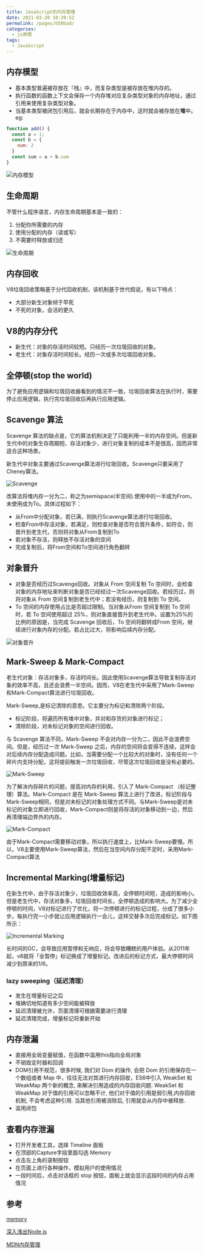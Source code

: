 ```yaml
---
title: JavaScript的内存管理
date: 2021-03-20 18:39:52
permalink: /pages/b50bad/
categories:
  - js原理
tags:
  - JavaScript
---
```

## 内存模型
- 基本类型普遍被存放在『栈』中，而复杂类型是被存放在堆内存的。
- 执行函数的函数上下文会保存一个内存堆对应复杂类型对象的内存地址，通过引用来使用复杂类型对象。
- 当基本类型被闭包引用后，就会长期存在于内存中，这时就会被存放在**堆**中。
eg:
```js
function add() {
  const a = 1;
  const b = {
    num: 2
  }
  const sum = a + b.sum
}
```

![内存模型](https://xiaomuzhu-image.oss-cn-beijing.aliyuncs.com/8f09ef156288fd2c9ee9b0b0296fd154.png)

## 生命周期

不管什么程序语言，内存生命周期基本是一致的：
1. 分配你所需要的内存
2. 使用分配的内存（读或写）
3. 不需要时释放或归还

![生命周期]( https://xiaomuzhu-image.oss-cn-beijing.aliyuncs.com/b9f8c025986dee6a49599c985cd15f2e.png)

## 内存回收

V8垃圾回收策略基于分代回收机制，该机制基于世代假说，有以下特点：
- 大部分新生对象倾于早死
- 不死的对象，会活的更久

## V8的内存分代

- 新生代：对象的存活时间较短。只经历一次垃圾回收的对象。
- 老生代：对象存活时间较长。经历一次或多次垃圾回收对象。

## 全停顿(stop the world)

为了避免应用逻辑和垃圾回收器看到的情况不一致，垃圾回收算法在执行时，需要停止应用逻辑，执行完垃圾回收后再执行应用逻辑。

## Scavenge 算法

Scavenge 算法的缺点是，它的算法机制决定了只能利用一半的内存空间。但是新生代中的对象生存周期短、存活对象少，进行对象复制的成本不是很高，因而非常适合这种场景。  

新生代中对象主要通过Scavenge算法进行垃圾回收。Scavenge只要采用了Cheney算法。

![Scavenge](https://xiaomuzhu-image.oss-cn-beijing.aliyuncs.com/b883571872f75fcf0157377003f57cf2.png)

改算法将堆内存一分为二，称之为semispace(半空间).使用中的一半成为From，未使用成为To。具体过程如下：

- 从From中分配对象，若已满，则执行Scavenge算法进行垃圾回收。
- 检查From中存活对象，若满足，则检查对象是否符合晋升条件，如符合，则晋升到老生代，否则将对象从From复制到To
- 若对象不存活，则释放不存活对象的空间
- 完成复制后，将From空间和To空间进行角色翻转

## 对象晋升

- 对象是否经历过Scavenge回收。对象从 From 空间复制 To 空间时，会检查对象的内存地址来判断对象是否已经经过一次Scavenge回收。若经历过，则将对象从 From 空间复制到老生代中；若没有经历，则复制到 To 空间。
- To 空间的内存使用占比是否超过限制。当对象从From 空间复制到 To 空间时，若 To 空间使用超过 25%，则对象直接晋升到老生代中。设置为25%的比例的原因是，当完成 Scavenge 回收后，To 空间将翻转成From 空间，继续进行对象内存的分配。若占比过大，将影响后续内存分配。

![对象晋升](https://xiaomuzhu-image.oss-cn-beijing.aliyuncs.com/7d503b3c8b7619b0a4cceb34594fea03.png)

## Mark-Sweep & Mark-Compact

老生代对象：存活对象多，存活时间长。因此使用Scavenge算法导致复制存活对象的效率不高，且还会浪费一半空间。因而，V8在老生代中采用了Mark-Sweep和Mark-Compact算法进行垃圾回收。

Mark-Sweep,是标记清除的意思。它主要分为标记和清除两个阶段。

- 标记阶段，将遍历所有堆中对象，并对和存货的对象进行标记；
- 清除阶段，对未标记对象的空间进行回收。

与 Scavenge 算法不同，Mark-Sweep 不会对内存一分为二，因此不会浪费空间。但是，经历过一次 Mark-Sweep 之后，内存的空间将会变得不连续，这样会对后续内存分配造成问题。比如，当需要分配一个比较大的对象时，没有任何一个碎片内支持分配，这将提前触发一次垃圾回收，尽管这次垃圾回收是没有必要的。

![Mark-Sweep](https://xiaomuzhu-image.oss-cn-beijing.aliyuncs.com/805b5b5cf48dc8299f7a8093fa2d4080.png)

为了解决内存碎片的问题，提高对内存的利用，引入了 Mark-Compact （标记整理）算法。Mark-Compact 是在 Mark-Sweep 算法上进行了改进，标记阶段与Mark-Sweep相同，但是对未标记的对象处理方式不同。与Mark-Sweep是对未标记的对象立即进行回收，Mark-Compact则是将存活的对象移动到一边，然后再清理端边界外的内存。

![Mark-Compact](https://xiaomuzhu-image.oss-cn-beijing.aliyuncs.com/847849c83fe8b3d4fea20017b28ef89b.png)

由于Mark-Compact需要移动对象，所以执行速度上，比Mark-Sweep要慢。所以，V8主要使用Mark-Sweep算法，然后在当空间内存分配不足时，采用Mark-Compact算法

## Incremental Marking(增量标记)

在新生代中，由于存活对象少，垃圾回收效率高，全停顿时间短，造成的影响小。但是老生代中，存活对象多，垃圾回收时间长，全停顿造成的影响大。为了减少全停顿的时间，V8对标记进行了优化，将一次停顿进行的标记过程，分成了很多小步。每执行完一小步就让应用逻辑执行一会儿，这样交替多次后完成标记。如下图所示：

![Incremental Marking](https://xiaomuzhu-image.oss-cn-beijing.aliyuncs.com/d42805a7a519dace93309411d32ccdb5.png)

长时间的GC，会导致应用暂停和无响应，将会导致糟糕的用户体验。从2011年起，v8就将「全暂停」标记换成了增量标记。改进后的标记方式，最大停顿时间减少到原来的1/6。

### lazy sweeping（延迟清理）

- 发生在增量标记之后
- 堆确切地知道有多少空间能被释放
- 延迟清理被允许，页面清理可根据需要进行清理
- 延迟清理完成，增量标记将重新开始

## 内存泄漏

- 直接用全局变量赋值，在函数中滥用this指向全局对象
- 不销毁定时器和回调
- DOM引用不规范，很多时候, 我们对 Dom 的操作, 会把 Dom 的引用保存在一个数组或者 Map 中，往往无法对其进行内存回收，ES6中引入 WeakSet 和 WeakMap 两个新的概念, 来解决引用造成的内存回收问题. WeakSet 和 WeakMap 对于值的引用可以忽略不计, 他们对于值的引用是弱引用,内存回收机制, 不会考虑这种引用. 当其他引用被消除后, 引用就会从内存中被释放.
- 滥用闭包

## 查看内存泄漏

- 打开开发者工具，选择 Timeline 面板
- 在顶部的Capture字段里面勾选 Memory
- 点击左上角的录制按钮
- 在页面上进行各种操作，模拟用户的使用情况
- 一段时间后，点击对话框的 stop 按钮，面板上就会显示这段时间的内存占用情况

## 参考

[memory](https://github.com/xiaomuzhu/front-end-interview/blob/master/docs/guide/memory.md)

[深入浅出Node.js](https://book.douban.com/subject/25768396/)

[MDN内存管理](https://developer.mozilla.org/zh-CN/docs/Web/JavaScript/Memory_Management)